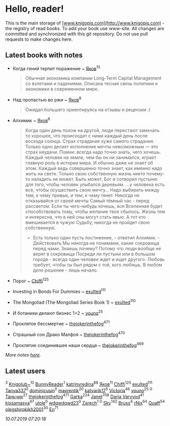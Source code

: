 # Hello, reader!
This is the main storage of [www.knigopis.com](http://www.knigopis.com) - the registry of read books.
To add your book use www-site. All changes are committed and synchronized with this git repository.
Do not use pull requests to make changes here.


## Latest books with notes
* Когда гений терпит поражение ~ [Яков](users/117/117277044284589498872-google)<sup>10</sup>
    > Обычная экономика компании Long-Term Capital Management со взлетами и падениями. Описана тесная связь политики и экономики в современном мире.

* Над пропастью во ржи ~ [Яков](users/117/117277044284589498872-google)<sup>8</sup>
    > Ожидал большего ориентируясь на отзывы и рецензии :(

* Алхимик ~ [Яков](users/117/117277044284589498872-google)<sup>6</sup>
    > Когда один день похож на другой, люди перестают замечать то хорошее, что происходит с ними каждый день после восхода солнца. 
    > Страх страдания хуже самого страдания. 
    > Только одно делает исполнение мечты невозможным — это страх неудачи. 
    > Помни: всегда надо точно знать, чего хочешь. 
    > Каждый человек на земле, чем бы он ни занимался, играет главную роль в истории мира. И обычно даже не знает об этом. 
    > Каждый ведь совершенно точно знает, как именно надо жить на свете. Только свою собственную жизнь никто почему-то наладить не может. 
    > Быть может, Бог и сотворил пустыню для того, чтобы человек улыбался деревьям. 
    > …у человека есть все, чтобы осуществить свою мечту… 
    > Надо выбирать между тем, к чему привык, и тем, к чему тянет. 
    > Никогда не отказывайся от своей мечты 
    > Самый тёмный час - перед рассветом. 
    > Если ты чего-нибудь хочешь, вся Вселенная будет способствовать тому, чтобы желание твое сбылось. 
    > Жизнь тем и интересна, что в ней сны могут стать явью. 
    > А тот кто вмешивается в чужую Судьбу, никогда не пройдет свою собственную. 
    > - Есть только один пусть постижение, - ответил Алхимик. - Действовать
    > Мы никогда не понимаем, какие сокровища перед нами. Знаешь почему? Потому что люди вообще не верят в сокровища
    > Посреди ли пустыни или в большом городе - всегда один человек ждет и ищет другого. 
    > Любовь требует, чтобы ты был рядом с той, кого любишь. 
    > В любом деле решение - лишь начало.

* Порог ~ [Chiffi](users/105/105831994080785626680-google)<sup>125</sup>

* Investing in Bonds For Dummies ~ [exulted](users/100/100599204551896265722-google)<sup>111</sup>

* The Mongoliad (The Mongoliad Series Book 1) ~ [exulted](users/100/100599204551896265722-google)<sup>110</sup>

* И ботаники делают бизнес 1+2 ~ [youno](users/302/302928912-vkontakte)<sup>25</sup>

* Проклятое бессмертие ~ [thejokerinthefog](users/317/317244423-vkontakte)<sup>471</sup>

* Страшный сон Драко Малфоя ~ [thejokerinthefog](users/317/317244423-vkontakte)<sup>470</sup>

* Проклятие соединившее наши сердца ~ [thejokerinthefog](users/317/317244423-vkontakte)<sup>469</sup>


_More notes [here](latest_books_with_notes.md)._


## Latest users
[](users/174/17479508-vkontakte)<sup>3</sup> 
[Knigolub~](users/111/111878597279669641685-google)<sup>10</sup> 
[BunnyReader](users/117/117953264019715943446-google)<sup>1</sup> 
[katrinvredina](users/233/2336755-vkontakte)<sup>88</sup> 
[Яков](users/117/117277044284589498872-google)<sup>11</sup> 
[Chiffi](users/105/105831994080785626680-google)<sup>125</sup> 
[exulted](users/100/100599204551896265722-google)<sup>111</sup> 
[Tanya337](users/286/2867088343333019-facebook)<sup>0</sup> 
[dominicusin](users/615/6153637904214543420-mailru)<sup>0</sup> 
[mavrentik](users/200/200666735-vkontakte)<sup>20</sup> 
[katyarik17](users/170/170796230-vkontakte)<sup>5</sup> 
[Victoria](users/113/113794223924688167852-google)<sup>46</sup> 
[youno](users/302/302928912-vkontakte)<sup>25</sup> 
[](users/138/138142271868147910-mailru)<sup>0</sup> 
[Таньчик](users/209/2096581563762610-facebook)<sup>27</sup> 
[thejokerinthefog](users/317/317244423-vkontakte)<sup>471</sup> 
[Garka](users/115/115753719718250012620-google)<sup>224</sup> 
[Janet](users/108/108113656204404967440-google)<sup>708</sup> 
[Daria Varyvod](users/829/829893410524253-facebook)<sup>41</sup> 
[kissamasya](users/684/68439978-vkontakte)<sup>67</sup> 
[ulole](users/244/244065473-vkontakte)<sup>0</sup> 
[wdqwdqwd23](users/132/13245747-vkontakte)<sup>0</sup> 
[Zarech](users/116/116927503362988481359-google)<sup>1</sup> 
[](users/116/116927503362988481359-googleplus)<sup>0</sup> 
[Sky](users/118/118049897850017649660-google)<sup>142</sup> 
[Bruss](users/178/178551812-vkontakte)<sup>4</sup> 
[rNix](users/227/22742452-yandex)<sup>64</sup> 
[Quaff](users/122/12267158-vkontakte)<sup>54</sup> 
[olegshirokikh2001](users/445/445474364-vkontakte)<sup>30</sup> 
[En](users/333/333646551-vkontakte)<sup>71</sup> 


_10.07.2019 07:20:18_
